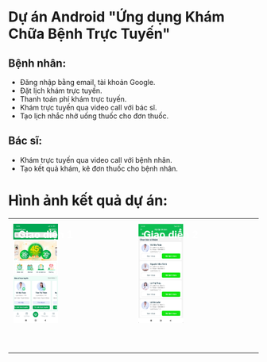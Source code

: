 # Dự án Android "Ứng dụng Khám Chữa Bệnh Trực Tuyến"

## Bệnh nhân:
- Đăng nhập bằng email, tài khoản Google.
- Đặt lịch khám trực tuyến.
- Thanh toán phí khám trực tuyến.
- Khám trực tuyến qua video call với bác sĩ.
- Tạo lịch nhắc nhở uống thuốc cho đơn thuốc.

## Bác sĩ:
- Khám trực tuyến qua video call với bệnh nhân.
- Tạo kết quả khám, kê đơn thuốc cho bệnh nhân.

# Hình ảnh kết quả dự án:
<table>
  <tr>
    <td style="width: 300px; height: 250px; vertical-align: top; padding: 10px;">
      <div style="position: relative;">
        <div style="position: absolute; top: 10px; left: 10px; color: white; font-size: 20px; font-weight: bold;">
          Giao diện 1
        </div>
        <img src="docs/images/anh1.jpg" style="height: 200px; width: auto; max-width: 100%;" />
      </div>
    </td>
    <td style="width: 300px; height: 250px; vertical-align: top; padding: 10px;">
      <div style="position: relative;">
        <div style="position: absolute; top: 10px; left: 10px; color: white; font-size: 20px; font-weight: bold;">
          Giao diện 2
        </div>
        <img src="docs/images/anh2.png" style="height: 200px; width: auto; max-width: 100%;" />
      </div>
    </td>
  </tr>
</table>












